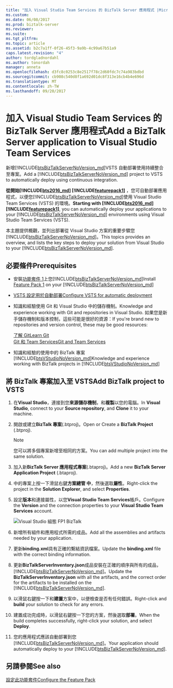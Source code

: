 ```yaml
---
title: "加入 Visual Studio Team Services 的 BizTalk Server 應用程式 |Microsoft 文件"
ms.custom: 
ms.date: 06/08/2017
ms.prod: biztalk-server
ms.reviewer: 
ms.suite: 
ms.tgt_pltfrm: 
ms.topic: article
ms.assetid: b2c7a1ff-0f26-45f3-9a9b-4c99a67b51a9
caps.latest.revision: "4"
author: tordgladnordahl
ms.author: tonordah
manager: anneta
ms.openlocfilehash: d3fc8c0253c8e2517f78c2d60fdc7c74a983bdbd
ms.sourcegitcommit: cb908c540d8f1a692d01dc8f313e16cb4b4e696d
ms.translationtype: MT
ms.contentlocale: zh-TW
ms.lasthandoff: 09/20/2017
---
```

# <a name="add-a-biztalk-server-application-to-visual-studio-team-services"></a><span data-ttu-id="3b84e-102">加入 Visual Studio Team Services 的 BizTalk Server 應用程式</span><span class="sxs-lookup"><span data-stu-id="3b84e-102">Add a BizTalk Server application to Visual Studio Team Services</span></span>
<span data-ttu-id="3b84e-103">新增[!INCLUDE[btsBizTalkServerNoVersion_md](../includes/btsbiztalkservernoversion-md.md)]VSTS 自動部署使用持續整合至專案。</span><span class="sxs-lookup"><span data-stu-id="3b84e-103">Add a [!INCLUDE[btsBizTalkServerNoVersion_md](../includes/btsbiztalkservernoversion-md.md)] project to VSTS to automatically deploy using continuous integration.</span></span>  

<span data-ttu-id="3b84e-104">**從開始[!INCLUDE[bts2016_md](../includes/bts2016-md.md)] [!INCLUDE[featurepack1](../includes/featurepack1.md)]** ，您可自動部署應用程式，以便您[!INCLUDE[btsBizTalkServerNoVersion_md](../includes/btsbiztalkservernoversion-md.md)]使用 Visual Studio Team Services (VSTS) 的環境。</span><span class="sxs-lookup"><span data-stu-id="3b84e-104">**Starting with [!INCLUDE[bts2016_md](../includes/bts2016-md.md)] [!INCLUDE[featurepack1](../includes/featurepack1.md)]**, you can automatically deploy your applications to your [!INCLUDE[btsBizTalkServerNoVersion_md](../includes/btsbiztalkservernoversion-md.md)] environments using Visual Studio Team Services (VSTS).</span></span> 

<span data-ttu-id="3b84e-105">本主題提供概觀，並列出部署從 Visual Studio 方案的重要步驟您[!INCLUDE[btsBizTalkServerNoVersion_md](../includes/btsbiztalkservernoversion-md.md)]。</span><span class="sxs-lookup"><span data-stu-id="3b84e-105">This topics provides an overview, and lists the key steps to deploy your solution from Visual Studio to your [!INCLUDE[btsBizTalkServerNoVersion_md](../includes/btsbiztalkservernoversion-md.md)].</span></span> 

## <a name="prerequisites"></a><span data-ttu-id="3b84e-106">必要條件</span><span class="sxs-lookup"><span data-stu-id="3b84e-106">Prerequisites</span></span>
* <span data-ttu-id="3b84e-107">安裝[功能套件 1](https://www.microsoft.com/download/details.aspx?id=55100)上您[!INCLUDE[btsBizTalkServerNoVersion_md](../includes/btsbiztalkservernoversion-md.md)]</span><span class="sxs-lookup"><span data-stu-id="3b84e-107">Install [Feature Pack 1](https://www.microsoft.com/download/details.aspx?id=55100) on your [!INCLUDE[btsBizTalkServerNoVersion_md](../includes/btsbiztalkservernoversion-md.md)]</span></span>
* [<span data-ttu-id="3b84e-108">VSTS 設定用於自動部署</span><span class="sxs-lookup"><span data-stu-id="3b84e-108">Configure VSTS for automatic deployment</span></span>](../core/configure-visual-studio-team-services-to-deploy-biztalk-solutions-or-projects.md)
* <span data-ttu-id="3b84e-109">知識和經驗使用 Git 和 Visual Studio 中的儲存機制。</span><span class="sxs-lookup"><span data-stu-id="3b84e-109">Knowledge and experience working with Git and repositories in Visual Studio.</span></span> <span data-ttu-id="3b84e-110">如果您是新手儲存機制和版本控制，這些可能是很好的資源：</span><span class="sxs-lookup"><span data-stu-id="3b84e-110">If you're brand new to repositories and version control, these may be good resources:</span></span> 

    [<span data-ttu-id="3b84e-111">了解 Git</span><span class="sxs-lookup"><span data-stu-id="3b84e-111">Learn Git</span></span>](https://www.visualstudio.com/learn-git/)  
    [<span data-ttu-id="3b84e-112">Git 和 Team Services</span><span class="sxs-lookup"><span data-stu-id="3b84e-112">Git and Team Services</span></span>](https://www.visualstudio.com/docs/git/overview)
* <span data-ttu-id="3b84e-113">知識和經驗的使用中的 BizTalk 專案[!INCLUDE[btsVStudioNoVersion_md](../includes/btsvstudionoversion-md.md)]</span><span class="sxs-lookup"><span data-stu-id="3b84e-113">Knowledge and experience working with BizTalk projects in [!INCLUDE[btsVStudioNoVersion_md](../includes/btsvstudionoversion-md.md)]</span></span>

## <a name="add-biztalk-project-to-vsts"></a><span data-ttu-id="3b84e-114">將 BizTalk 專案加入至 VSTS</span><span class="sxs-lookup"><span data-stu-id="3b84e-114">Add BizTalk project to VSTS</span></span>
1. <span data-ttu-id="3b84e-115">在**Visual Studio**，連接到您**來源儲存機制**，和**複製**以您的電腦。</span><span class="sxs-lookup"><span data-stu-id="3b84e-115">In **Visual Studio**, connect to your **Source repository**, and **Clone** it to your machine.</span></span>
2. <span data-ttu-id="3b84e-116">開啟或建立**BizTalk 專案**(.btproj)。</span><span class="sxs-lookup"><span data-stu-id="3b84e-116">Open or Create a **BizTalk Project** (.btproj).</span></span>

   > [!NOTE]
   > <span data-ttu-id="3b84e-117">您可以將多個專案新增至相同的方案。</span><span class="sxs-lookup"><span data-stu-id="3b84e-117">You can add multiple project into the same solution.</span></span>
   
3. <span data-ttu-id="3b84e-118">加入新**BizTalk Server 應用程式專案**(.btaproj)。</span><span class="sxs-lookup"><span data-stu-id="3b84e-118">Add a new **BizTalk Server Application Project** (.btaproj).</span></span>
4. <span data-ttu-id="3b84e-119">中的專案上按一下滑鼠右鍵**方案總管 中**，然後選取**屬性**。</span><span class="sxs-lookup"><span data-stu-id="3b84e-119">Right-click the project in the **Solution Explorer**, and select **Properties**.</span></span>
5. <span data-ttu-id="3b84e-120">設定**版本**和連接屬性，以您**Visual Studio Team Services**帳戶。</span><span class="sxs-lookup"><span data-stu-id="3b84e-120">Configure the **Version** and the connection properties to your **Visual Studio Team Services** account.</span></span>

    ![Visual Studio 組態 FP1 BizTalk](../core/media/visual-studio-configuration-fp1-biztalk.png)

6. <span data-ttu-id="3b84e-122">新增所有組件和應用程式所需的成品。</span><span class="sxs-lookup"><span data-stu-id="3b84e-122">Add all the assemblies and artifacts needed by your application.</span></span>
7. <span data-ttu-id="3b84e-123">更新**binding.xml**具有正確的繫結資訊檔案。</span><span class="sxs-lookup"><span data-stu-id="3b84e-123">Update the **binding.xml** file with the correct binding information.</span></span>
8. <span data-ttu-id="3b84e-124">更新**BizTalkServerInventory.json**成品安裝在正確的順序與所有的成品， [!INCLUDE[btsBizTalkServerNoVersion_md](../includes/btsbiztalkservernoversion-md.md)]。</span><span class="sxs-lookup"><span data-stu-id="3b84e-124">Update the **BizTalkServerInventory.json** with all the artifacts, and the correct order for the artifacts to be installed on the [!INCLUDE[btsBizTalkServerNoVersion_md](../includes/btsbiztalkservernoversion-md.md)].</span></span>
9. <span data-ttu-id="3b84e-125">以滑鼠右鍵按一下和**建置**方案中，以便檢查是否有任何錯誤。</span><span class="sxs-lookup"><span data-stu-id="3b84e-125">Right-click and **build** your solution to check for any errors.</span></span> 
10. <span data-ttu-id="3b84e-126">建置成功完成時，以滑鼠右鍵按一下您的方案，然後選取**部署**。</span><span class="sxs-lookup"><span data-stu-id="3b84e-126">When the build completes successfully, right-click your solution, and select **Deploy**.</span></span>
11. <span data-ttu-id="3b84e-127">您的應用程式應該自動部署到您[!INCLUDE[btsBizTalkServerNoVersion_md](../includes/btsbiztalkservernoversion-md.md)]。</span><span class="sxs-lookup"><span data-stu-id="3b84e-127">Your application should automatically deploy to your [!INCLUDE[btsBizTalkServerNoVersion_md](../includes/btsbiztalkservernoversion-md.md)].</span></span>

## <a name="see-also"></a><span data-ttu-id="3b84e-128">另請參閱</span><span class="sxs-lookup"><span data-stu-id="3b84e-128">See also</span></span>
[<span data-ttu-id="3b84e-129">設定此功能套件</span><span class="sxs-lookup"><span data-stu-id="3b84e-129">Configure the Feature Pack</span></span>](../core/configure-the-feature-pack.md)